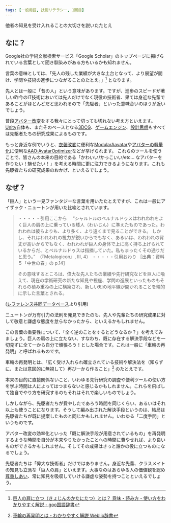 ```yaml
---
tags: [一般用語, 技術リテラシー, 1回目]
---
```


他者の知見を受け入れることの大切さを説いたたとえ

## なに？

Google社の学術文献検索サービス「Google Scholar」のトップページに掲げられている言葉として聞き馴染みがある方もいるかも知れません。

言葉の意味としては、「先人の残した業績が大きな土台となって、より展望が開け、学問や技術の進歩につながることのたとえ。」[^1] となります。

先人とは一般に「昔の人」という意味があります。ですが、進歩のスピードが著しい昨今のIT技術においては先人だけでなく現役の技術者、果ては身近な先輩であることがほとんどだと思われるので「先駆者」といった意味合いのほうが近いでしょう。

普段[アバター改変](/docs/索引/あ行/アバター改変)をする我々にとって切っても切れない考え方といえます。[Unity](/docs/索引/STU/Unity)自体も、またそのベースとなる[3DCG](/docs/索引/数字・記号/3DCG)、[ゲームエンジン](/docs/索引/か行/ゲームエンジン)、[設計思想](/docs/索引/さ行/設計思想)もすべては先駆者たちの研究成果によるものです。

もっと身近な例でいうと、[衣装改変](/docs/索引/あ行/衣装改変)に便利な[ModularAavatar](/docs/索引/MNO/ModularAvatar)や[アバターの軽量化](/docs/索引/あ行/アバターの軽量化)に便利な[AAO:AvatarOptimizer](/docs/索引/ABC/AAO-AvatarOptimizer)などが挙げられます。
これらのツールを使うことで、皆さんの本来の目的である「かわいい/かっこいい/etc... なアバターを作りたい！魅せたい！」を考える時間に更に注力できるようになります。これも先駆者たちの研究成果のおかげ、といえるでしょう。

## なぜ？

「巨人」という一見ファンタジーな言葉を用いたたとえですが、これは一般にアイザック・ニュートンが用いた比喩とされています。

> ・・・・・引用ここから
> 　“シャルトルのベルナルドゥスはわれわれをよく巨人の肩の上に乗っている矮人（わいじん）に準えたものであった。われわれは彼らよりも、より多く、より遠くまで見ることができる。
> しかし、それはわれわれの視力が鋭いからでもなく、あるいは、われわれの背丈が高いからでもなく、われわれが巨人の身体で上に高く持ち上げられているからだ、とベルナルドゥスは指摘していた。私もまったくその通りだと思う。”　（『Metalogicon』, Ⅲ, 4）
> ・・・・・引用おわり
> ［出典：資料５「中世の春」の p.14］
>
> その意味するところは、偉大な先人たちの業績や先行研究などを巨人に喩えて、現在の学術研究の新たな知見や視座、学問の進展といったものもそれらの積み重ねの上に構築され、新しい知の地平線が開かれることを端的に示した言葉とされる。

([レファレンス共同データベース](https://crd.ndl.go.jp/reference/entry/index.php?page=ref_view&id=1000151707)より引用)

ニュートンが万有引力の法則を発見できたのも、先人や先輩たちの研究成果に対して敬意と謙虚な態度を怠らなかったから、といえるかもしれません。

この言葉の重要性について、「全く逆のことをするとどうなるか？」を考えてみましょう。巨人の肩の上に立たない、すなわち、既に存在する解決手段などを一切見ずに全て一から自分で頑張ろう！とした場合です。これは一般に「車輪の再発明」と呼ばれるものです。

車輪の再発明とは、「広く受け入れられ確立されている技術や解決法を（知らずに、または意図的に無視して）再び一から作ること」[^2] のたとえです。

本来の目的に直接関係ないこと、いわゆる先行研究の調査や便利ツールの使い方を学ぶ時間は人によってはつまらないと感じるかもしれません。これらを飛ばして独自でやり方を研究するのもそれはそれで楽しいものでしょう。

しかしながら、先駆者たちが費やしたであろう時間を同じくらい、あるいはそれ以上も使うことになります。そうして編み出された解決手段というのは、結局は先駆者たちが既に提案したものと同じかもしれません。いわゆる「二度手間」というものです。

アバター改変の効率化といった「既に解決手段が用意されているもの」を再発明するような時間を自分が本来やりたかったことへの時間に費やせれば、より良いものができるかもしれません。そしてその成果はきっと誰かの役に立つものになるでしょう。

先駆者たちは「偉大な技術者」だけではありません。身近な先輩、クラスメイトの知見も立派な「巨人の肩」といえます。大事なのはあらゆる人の価値観を認め[尊重しあい](/docs/索引/さ行/尊重し合う)、常に知見を吸収していける謙虚な姿勢を持つことといえるでしょう。

[^1]: [巨人の肩に立つ（きょじんのかたにたつ）とは？ 意味・読み方・使い方をわかりやすく解説 - goo国語辞書](https://dictionary.goo.ne.jp/word/巨人の肩に立つ/)

[^2]: [車輪の再発明とは - わかりやすく解説 Weblio辞書](https://www.weblio.jp/content/車輪の再発明)
